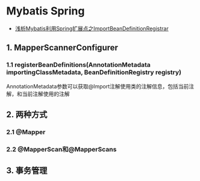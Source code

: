 # Mybatis Spring

* [浅析Mybatis利用Spring扩展点之ImportBeanDefinitionRegistrar](https://blog.csdn.net/oyc619491800/article/details/105599535)

## 1. MapperScannerConfigurer

### 1.1 registerBeanDefinitions(AnnotationMetadata importingClassMetadata, BeanDefinitionRegistry registry)

AnnotationMetadata参数可以获取@Import注解使用类的注解信息，包括当前注解，和当前注解使用的注解

## 2. 两种方式

### 2.1 @Mapper

### 2.2 @MapperScan和@MapperScans

## 3. 事务管理